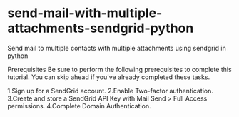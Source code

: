 # send-mail-with-multiple-attachments-sendgrid-python
Send mail to multiple contacts with multiple attachments using sendgrid in python


Prerequisites
Be sure to perform the following prerequisites to complete this tutorial. You can skip ahead if you've already completed these tasks.

1.Sign up for a SendGrid account.
2.Enable Two-factor authentication.
3.Create and store a SendGrid API Key with Mail Send > Full Access permissions.
4.Complete Domain Authentication.
